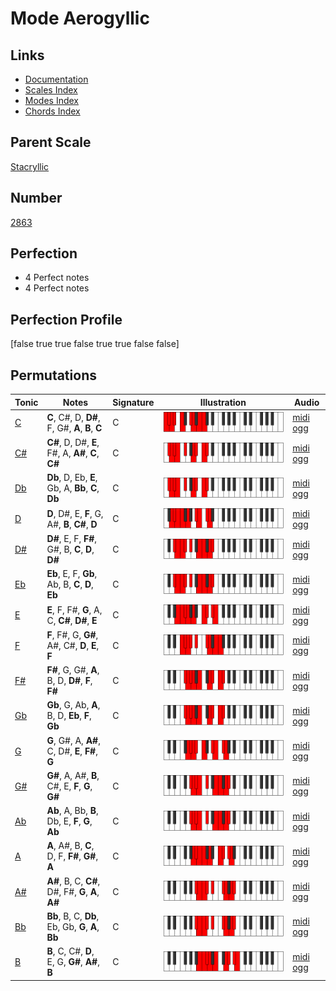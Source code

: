 # Mode Aerogyllic

## Links

- [Documentation](index.md)
- [Scales Index](Scales.md)
- [Modes Index](Modes.md)
- [Chords Index](Chords.md)

## Parent Scale

[Stacryllic](ScaleStacryllic.md)

## Number

[2863](https://ianring.com/musictheory/scales/2863)

## Perfection

- 4 Perfect notes
- 4 Perfect notes

## Perfection Profile

[false true true false true true false false]

## Permutations

| Tonic | Notes | Signature | Illustration | Audio |
|-------|-------|-----------|--------------|-------|
| [C](ModeCNaturalAerogyllic.md) | **C**, C#, D, **D#**, F, G#, **A**, **B**, **C** | C | ![CNaturalAerogyllic](ModeCNaturalAerogyllic.png) | [midi](ModeCNaturalAerogyllic.mid) [ogg](ModeCNaturalAerogyllic.ogg) |
| [C#](ModeCSharpAerogyllic.md) | **C#**, D, D#, **E**, F#, A, **A#**, **C**, **C#** | C | ![CSharpAerogyllic](ModeCSharpAerogyllic.png) | [midi](ModeCSharpAerogyllic.mid) [ogg](ModeCSharpAerogyllic.ogg) |
| [Db](ModeDFlatAerogyllic.md) | **Db**, D, Eb, **E**, Gb, A, **Bb**, **C**, **Db** | C | ![DFlatAerogyllic](ModeDFlatAerogyllic.png) | [midi](ModeDFlatAerogyllic.mid) [ogg](ModeDFlatAerogyllic.ogg) |
| [D](ModeDNaturalAerogyllic.md) | **D**, D#, E, **F**, G, A#, **B**, **C#**, **D** | C | ![DNaturalAerogyllic](ModeDNaturalAerogyllic.png) | [midi](ModeDNaturalAerogyllic.mid) [ogg](ModeDNaturalAerogyllic.ogg) |
| [D#](ModeDSharpAerogyllic.md) | **D#**, E, F, **F#**, G#, B, **C**, **D**, **D#** | C | ![DSharpAerogyllic](ModeDSharpAerogyllic.png) | [midi](ModeDSharpAerogyllic.mid) [ogg](ModeDSharpAerogyllic.ogg) |
| [Eb](ModeEFlatAerogyllic.md) | **Eb**, E, F, **Gb**, Ab, B, **C**, **D**, **Eb** | C | ![EFlatAerogyllic](ModeEFlatAerogyllic.png) | [midi](ModeEFlatAerogyllic.mid) [ogg](ModeEFlatAerogyllic.ogg) |
| [E](ModeENaturalAerogyllic.md) | **E**, F, F#, **G**, A, C, **C#**, **D#**, **E** | C | ![ENaturalAerogyllic](ModeENaturalAerogyllic.png) | [midi](ModeENaturalAerogyllic.mid) [ogg](ModeENaturalAerogyllic.ogg) |
| [F](ModeFNaturalAerogyllic.md) | **F**, F#, G, **G#**, A#, C#, **D**, **E**, **F** | C | ![FNaturalAerogyllic](ModeFNaturalAerogyllic.png) | [midi](ModeFNaturalAerogyllic.mid) [ogg](ModeFNaturalAerogyllic.ogg) |
| [F#](ModeFSharpAerogyllic.md) | **F#**, G, G#, **A**, B, D, **D#**, **F**, **F#** | C | ![FSharpAerogyllic](ModeFSharpAerogyllic.png) | [midi](ModeFSharpAerogyllic.mid) [ogg](ModeFSharpAerogyllic.ogg) |
| [Gb](ModeGFlatAerogyllic.md) | **Gb**, G, Ab, **A**, B, D, **Eb**, **F**, **Gb** | C | ![GFlatAerogyllic](ModeGFlatAerogyllic.png) | [midi](ModeGFlatAerogyllic.mid) [ogg](ModeGFlatAerogyllic.ogg) |
| [G](ModeGNaturalAerogyllic.md) | **G**, G#, A, **A#**, C, D#, **E**, **F#**, **G** | C | ![GNaturalAerogyllic](ModeGNaturalAerogyllic.png) | [midi](ModeGNaturalAerogyllic.mid) [ogg](ModeGNaturalAerogyllic.ogg) |
| [G#](ModeGSharpAerogyllic.md) | **G#**, A, A#, **B**, C#, E, **F**, **G**, **G#** | C | ![GSharpAerogyllic](ModeGSharpAerogyllic.png) | [midi](ModeGSharpAerogyllic.mid) [ogg](ModeGSharpAerogyllic.ogg) |
| [Ab](ModeAFlatAerogyllic.md) | **Ab**, A, Bb, **B**, Db, E, **F**, **G**, **Ab** | C | ![AFlatAerogyllic](ModeAFlatAerogyllic.png) | [midi](ModeAFlatAerogyllic.mid) [ogg](ModeAFlatAerogyllic.ogg) |
| [A](ModeANaturalAerogyllic.md) | **A**, A#, B, **C**, D, F, **F#**, **G#**, **A** | C | ![ANaturalAerogyllic](ModeANaturalAerogyllic.png) | [midi](ModeANaturalAerogyllic.mid) [ogg](ModeANaturalAerogyllic.ogg) |
| [A#](ModeASharpAerogyllic.md) | **A#**, B, C, **C#**, D#, F#, **G**, **A**, **A#** | C | ![ASharpAerogyllic](ModeASharpAerogyllic.png) | [midi](ModeASharpAerogyllic.mid) [ogg](ModeASharpAerogyllic.ogg) |
| [Bb](ModeBFlatAerogyllic.md) | **Bb**, B, C, **Db**, Eb, Gb, **G**, **A**, **Bb** | C | ![BFlatAerogyllic](ModeBFlatAerogyllic.png) | [midi](ModeBFlatAerogyllic.mid) [ogg](ModeBFlatAerogyllic.ogg) |
| [B](ModeBNaturalAerogyllic.md) | **B**, C, C#, **D**, E, G, **G#**, **A#**, **B** | C | ![BNaturalAerogyllic](ModeBNaturalAerogyllic.png) | [midi](ModeBNaturalAerogyllic.mid) [ogg](ModeBNaturalAerogyllic.ogg) |
